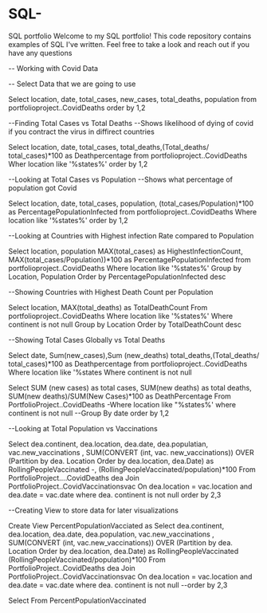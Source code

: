 # SQL-
SQL portfolio
Welcome to my SQL portfolio! This code repository contains examples of SQL I've written. Feel free to take a look and reach out if you have any questions

-- Working with Covid Data

-- Select Data that we are going to use

Select location, date, total_cases, new_cases, total_deaths, population from portfolioproject..CovidDeaths order by 1,2

--Finding Total Cases vs Total Deaths --Shows likelihood of dying of covid if you contract the virus in diffirect countries

Select location, date, total_cases, total_deaths,(Total_deaths/ total_cases)*100 as Deathpercentage from portfolioproject..CovidDeaths Wher location like '%states%' order by 1,2

--Looking at Total Cases vs Population --Shows what percentage of population got Covid

Select location, date, total_cases, population, (total_cases/Population)*100 as PercentagePopulationInfected from portfolioproject..CovidDeaths Where location like '%states%' order by 1,2

--Looking at Countries with Highest infection Rate compared to Population

Select location, population MAX(total_cases) as HighestInfectionCount, MAX(total_cases/Population))*100 as PercentagePopulationInfected from portfolioproject..CovidDeaths Where location like '%states%' Group by Location, Population Order by PercentagePopulationInfected desc

--Showing Countries with Highest Death Count per Population

Select location, MAX(total_deaths) as TotalDeathCount From portfolioproject..CovidDeaths Where location like '%states%' Where continent is not null Group by Location Order by TotalDeathCount desc

--Showing Total Cases Globally vs Total Deaths

Select date, Sum(new_cases),Sum (new_deaths) total_deaths,(Total_deaths/ total_cases)*100 as Deathpercentage from portfolioproject..CovidDeaths Where location like '%states Where continent is not null

Select SUM (new cases) as total cases, SUM(new deaths) as total deaths, SUM(new deaths)/SUM(New Cases)*100 as DeathPercentage From PortfolioProject..CovidDeaths -Where location like "%states%' where continent is not null --Group By date order by 1,2

--Looking at Total Population vs Vaccinations

Select dea.continent, dea.location, dea.date, dea.populatian, vac.new_vaccinations
, SUM(CONVERT (int, vac. new_vaccinations)) OVER (Partition by dea. Location Order by dea.location, dea.Date) as RollingPeopleVaccinated
-, (RollingPeopleVaccinated/population)*100
From PortfolioProject….CovidDeaths dea
Join PortfolioProject..CovidVaccinationsvac
On dea.location = vac.location
and dea.date = vac.date
where dea. continent is not null
order by 2,3

--Creating View to store data for later visualizations

Create View PercentPopulationVacciated as
Select dea.continent, dea.location, dea.date, dea.population, vac.new_vaccinations
, SUM(CONVERT (int, vac.new_vaccinations)) OVER (Partition by dea. Location Order by dea.location, dea.Date) as RollingPeopleVaccinated
(RollingPeopleVaccinated/population)*100
From PortfolioProject..CovidDeaths dea
Join PortfolioProject..CovidVaccinationsvac
On dea.location = vac.location
and dea.date = vac.date
where dea. continent is not null
--order by 2,3

Select
From PercentPopulationVaccinated
